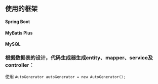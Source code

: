 ## 使用的框架

#### Spring Boot
#### MyBatis Plus
#### MySQL 

### 根据数据表的设计，代码生成器生成entity、mapper、service及controller：
使用
```AutoGenerator autoGenerator = new AutoGenerator(); ``` 

